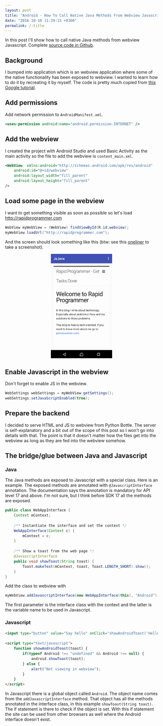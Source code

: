 ```yaml
---
layout: post
title: "Android - How To Call Native Java Methods From Webview Javascript"
date: "2016-10-10 11:39:15 +0300"
permalink: /:title
---
```


In this post I'll show how to call native Java methods from webview Javascript. Complete [source code in Github][github].

## Background

I bumped into application which is an webview application where some of the native functionality has been exposed to webview. I wanted to learn how to do it by recreating it by myself. The code is pretty much copied from [this Google tutorial][google-doc].

## Add permissions

Add network permission to `AndroidManifest.xml`.

```xml
<uses-permission android:name="android.permission.INTERNET" />
```

## Add the webview

I created the project with Android Studio and used Basic Activity as the main activity so the file to add the webview is `content_main.xml`.

```xml
<WebView  xmlns:android="http://schemas.android.com/apk/res/android"
    android:id="@+id/webview"
    android:layout_width="fill_parent"
    android:layout_height="fill_parent"
/>
```

## Load some page in the webview

I want to get something visible as soon as possible so let's load http://rapidprogrammer.com

```java
WebView myWebView = (WebView) findViewById(R.id.webview);
myWebView.loadUrl("http://rapidprogrammer.com");
```

And the screen should look something like this (btw: see this [oneliner][screenshot] to take a screenshot).

<p style="text-align: center">
<img alt="Rapid Programmer site in webview on Android device" src="assets/rapid-programmer-webview.png" style="width: 40%"/>
</p>

## Enable Javascript in the webview

Don't forget to enable JS in the webview.

```java
WebSettings webSettings = myWebView.getSettings();
webSettings.setJavaScriptEnabled(true);
```

## Prepare the backend

I decided to serve HTML and JS to webview from Python Bottle. The server is self-explanatory and a bit out of the scope of this post so I won't go into details with that. The point is that it doesn't matter how the files get into the webview as long as they are fed into the webview somehow.

## The bridge/glue between Java and Javascript

### Java

The Java methods are exposed to Javascript with a special class. Here is an example. The exposed methods are annotated with `@JavascriptInterface` annotation. The documentation says the annotation is mandatory for API level 17 and above. I'm not sure, but I think before SDK 17 all the methods are exposed.

```java
public class WebAppInterface {
    Context mContext;

    /** Instantiate the interface and set the context */
    WebAppInterface(Context c) {
        mContext = c;
    }

    /** Show a toast from the web page */
    @JavascriptInterface
    public void showToast(String toast) {
        Toast.makeText(mContext, toast, Toast.LENGTH_SHORT).show();
    }
}
```

Add the class to webview with

```java
myWebView.addJavascriptInterface(new WebAppInterface(this), "Android");
```

The first parameter is the interface class with the context and the latter is the variable name to be used in Javascript.

### Javascript

```html
<input type="button" value="Say hello" onClick="showAndroidToast('Hello Android!')" />

<script type="text/javascript">
    function showAndroidToast(toast) {
        if(typeof Android !== "undefined" && Android !== null) {
            android.showToast(toast);
        } else {
            alert("Not viewing in webview");
        }
    }
</script>
```

In Javascript there is a global object called `Android`. The object name comes from the `addJavascriptInterface` method. That object has all the methods annotated in the interface class, in this example `showToast(String toast)`. The if statement is there to check if the object is set. With this if statement the site can be used from other browsers as well where the Android interface doesn't exist.


[github]: https://github.com/spedepekka/jsjava
[google-doc]: https://developer.android.com/guide/webapps/webview.html
[screenshot]: http://blog.shvetsov.com/2013/02/grab-android-screenshot-to-computer-via.html
